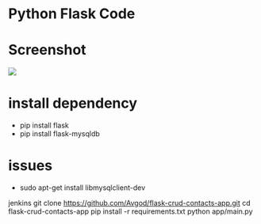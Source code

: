 # Python Flask Code

# Screenshot
![](docs/screenshot.png)

# install dependency
- pip install flask
- pip install flask-mysqldb

# issues
- sudo apt-get install libmysqlclient-dev

jenkins
git clone https://github.com/Avgod/flask-crud-contacts-app.git
cd flask-crud-contacts-app
pip install -r requirements.txt
python app/main.py
